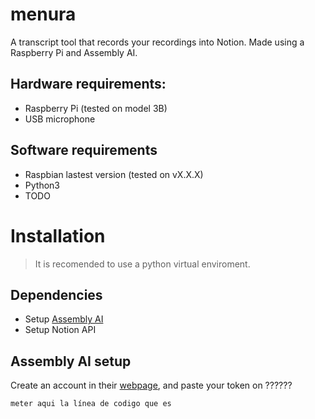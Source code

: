 # menura
A transcript tool that records your recordings into Notion. Made using a Raspberry Pi and Assembly AI.
## Hardware requirements:
- Raspberry Pi (tested on model 3B)
- USB microphone
## Software requirements
- Raspbian lastest version (tested on vX.X.X)
- Python3
- TODO
# Installation
> It is recomended to use a python virtual enviroment.
## Dependencies
- Setup [Assembly AI](https://www.assemblyai.com/)
- Setup Notion API
## Assembly AI setup
Create an account in their [webpage](https://www.assemblyai.com/), and paste your token on ??????
```
meter aqui la línea de codigo que es
```
